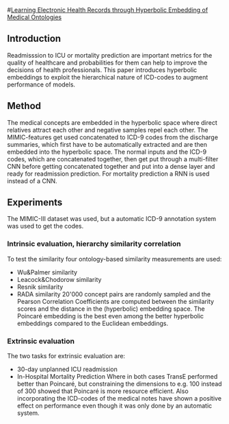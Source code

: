 #[Learning Electronic Health Records through Hyperbolic Embedding of Medical Ontologies](https://dl.acm.org/doi/abs/10.1145/3307339.3342148)
## Introduction
Readmisssion to ICU or mortality prediction are important metrics for the quality of healthcare and probabilities for them can help to improve the decisions of health professionals.
This paper introduces hyperbolic embeddings to exploit the hierarchical nature of ICD-codes to augment performance of models.
## Method
The medical concepts are embedded in the hyperbolic space where direct relatives attract each other and negative samples repel each other.
The MIMIC-features get used concatenated to ICD-9 codes from the discharge summaries, which first have to be automatically extracted and are then embedded into the hyperbolic space. 
The normal inputs and the ICD-9 codes, which are concatenated together, then get put through a multi-filter CNN before getting concatenated together and put into a dense layer and ready for readmission prediction. For mortality prediction a RNN is used instead of a CNN.
## Experiments
The MIMIC-III dataset was used, but a automatic ICD-9 annotation system was used to get the codes.
### Intrinsic evaluation, hierarchy similarity correlation
To test the similarity four ontology-based similarity measurements are used:
- Wu\&Palmer similarity
- Leacock&Chodorow similarity
- Resnik similarity
- RADA similarity
20'000 concept pairs are randomly sampled and the Pearson Correlation Coefficients are computed between the similarity scores and the distance in the (hyperbolic) embedding space.
The Poincaré embedding is the best even among the better hyperbolic embeddings compared to the Euclidean embeddings.
### Extrinsic evaluation
The two tasks for extrinsic evaluation are:
- 30-day unplanned ICU readmission
- In-Hospital Mortality Prediction
Where in both cases TransE performed better than Poincaré, but constraining the dimensions to e.g. 100 instead of 300 showed that Poincaré is more resource efficient.
Also incorporating the ICD-codes of the medical notes have shown a positive effect on performance even though it was only done by an automatic system.
